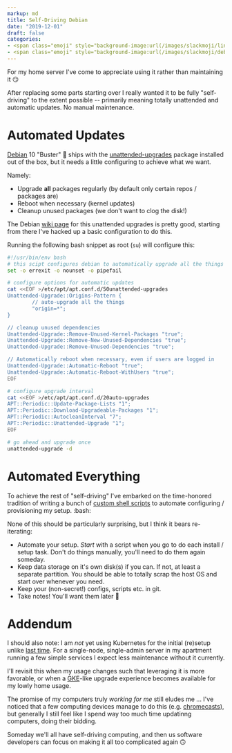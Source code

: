 ```yaml
---
markup: md
title: Self-Driving Debian
date: "2019-12-01"
draft: false
categories:
- <span class="emoji" style="background-image:url(/images/slackmoji/linux.png)" title=":linux:"/>:linux:</span>
- <span class="emoji" style="background-image:url(/images/slackmoji/debian.png)" title=":debian:"/>:debian:</span>
---
```


For my home server I've come to appreciate using it rather than maintaining it 😏

After replacing some parts starting over I really wanted it to be 
fully "self-driving" to the extent possible -- primarily meaning totally 
unattended and automatic updates. No manual maintenance.

# Automated Updates

[Debian] 10 "Buster" 🐶 ships with the [unattended-upgrades] package installed 
out of the box, but it needs a little configuring to achieve what we want.

Namely:

- Upgrade **all** packages regularly (by default only certain repos / packages are)
- Reboot when necessary (kernel updates)
- Cleanup unused packages (we don't want to clog the disk!)

The Debian [wiki page] for this unattended upgrades is pretty good, starting from
there I've hacked up a basic configuration to do this.

Running the following bash snippet as root (`su`) will configure this:

```bash
#!/usr/bin/env bash
# this scipt configures debian to automatically upgrade all the things
set -o errexit -o nounset -o pipefail

# configure options for automatic updates
cat <<EOF >/etc/apt/apt.conf.d/50unattended-upgrades
Unattended-Upgrade::Origins-Pattern {
        // auto-upgrade all the things
        "origin=*";
}

// cleanup unused dependencies
Unattended-Upgrade::Remove-Unused-Kernel-Packages "true";
Unattended-Upgrade::Remove-New-Unused-Dependencies "true";
Unattended-Upgrade::Remove-Unused-Dependencies "true";

// Automatically reboot when necessary, even if users are logged in
Unattended-Upgrade::Automatic-Reboot "true";
Unattended-Upgrade::Automatic-Reboot-WithUsers "true";
EOF

# configure upgrade interval
cat <<EOF >/etc/apt/apt.conf.d/20auto-upgrades
APT::Periodic::Update-Package-Lists "1";
APT::Periodic::Download-Upgradeable-Packages "1";
APT::Periodic::AutocleanInterval "7";
APT::Periodic::Unattended-Upgrade "1";
EOF

# go ahead and upgrade once
unattended-upgrade -d
```

# Automated Everything

To achieve the rest of "self-driving" I've embarked on the time-honored
tradition of writing a bunch of [custom shell scripts] to automate configuring /
provisioning my setup. <span class="emoji" style="background-image:url(/images/slackmoji/bash.png)" title=":bash:"/>:bash:</span>

None of this should be particularly surprising, but I think it bears re-iterating:

- Automate your setup. _Start_ with a script when you go to do each install / setup task. Don't do things manually, you'll need to do them again someday.
- Keep data storage on it's own disk(s) if you can. If not, at least a separate
partition. You should be able to totally scrap the host OS and start over whenever
you need.
- Keep your (non-secret!) configs, scripts etc. in git.
- Take notes! You'll want them later 🙂

# Addendum

I should also note: I am *not* yet using Kubernetes for the initial (re)setup unlike [last time].
For a single-node, single-admin server in my apartment running a few simple services I expect less maintenance without it currently. 

I'll revisit this when my usage changes such that leveraging it is more favorable, or
when a [GKE]-like upgrade experience becomes available for my lowly home usage.

The promise of my computers truly _working for me_ still eludes me ...
I've noticed that a few computing devices manage to do this (e.g. [chromecasts]), 
but generally I still feel like I spend way too much time updatinng computers, doing their bidding.

Someday we'll all have self-driving computing, and then us software developers can
focus on making it all too complicated again 🙃

[Debian]: https://www.debian.org/
[unattended-upgrades]: https://packages.debian.org/unattended-upgrades
[custom shell scripts]: https://github.com/BenTheElder/dotfiles/tree/master/server
[last time]: http://localhost:1313/posts/migrating-my-site-to-kubernetes/
[GKE]: https://cloud.google.com/kubernetes-engine/
[chromecasts]: https://en.wikipedia.org/wiki/Chromecast
[wiki page]: https://wiki.debian.org/UnattendedUpgrades